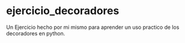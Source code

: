 # ejercicio_decoradores
 Un Ejercicio hecho por mi mismo para aprender un uso practico de los decoradores en python.
